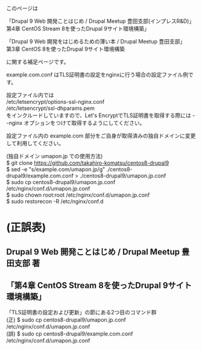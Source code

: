 このページは  

「Drupal 9 Web 開発ことはじめ / Drupal Meetup 豊田支部(インプレスR&D)」  
第4章 CentOS Stream 8を使ったDrupal 9サイト環境構築」  

「Drupal 9 Web 開発をはじめるための薄い本 / Drupal Meetup 豊田支部」  
第3章 CentOS 8を使ったDrupal 9サイト環境構築  

に関する補足ページです。

example.com.conf はTLS証明書の設定をnginxに行う場合の設定ファイル例です。

設定ファイル内では  
/etc/letsencrypt/options-ssl-nginx.conf  
/etc/letsencrypt/ssl-dhparams.pem  
をインクルードしていますので、Let's EncryptでTLS証明書を取得する際には --nginx オプションをつけて取得するようにしてください。

設定ファイル内の example.com 部分をご自身が取得済みの独自ドメインに変更して利用してください。

(独自ドメイン umapon.jp での使用方法)  
$ git clone https://github.com/takahiro-komatsu/centos8-drupal9  
$ sed -e "s/example.com/umapon.jp/g" ./centos8-drupal9/example.com.conf > ./centos8-drupal9/umapon.jp.conf  
$ sudo cp centos8-drupal9/umapon.jp.conf /etc/nginx/conf.d/umapon.jp.conf  
$ sudo chown root:root /etc/nginx/conf.d/umapon.jp.conf  
$ sudo restorecon -R /etc/nginx/conf.d

# (正誤表)  
## Drupal 9 Web 開発ことはじめ / Drupal Meetup 豊田支部 著  
## 「第4章 CentOS Stream 8を使ったDrupal 9サイト環境構築」  

「TLS証明書の設定および更新」の節にある2つ目のコマンド群  
(正) $ sudo cp centos8-drupal9/umapon.jp.conf /etc/nginx/conf.d/umapon.jp.conf  
(誤) $ sudo cp centos8-drupal9/example.com.conf /etc/nginx/conf.d/umapon.jp.conf
